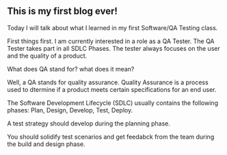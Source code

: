## This is my first blog ever! 

Today I will talk about what I learned in my first Software/QA Testing class. 

First things first. I am currently interested in a role as a QA Tester. The QA Tester takes part in all SDLC Phases. The tester always focuses on the user and the quality of a product.

What does QA stand for? what does it mean? 

Well, a QA stands for quality assurance. Quality Assurance is a process used to dtermine if a product meets certain specifications for an end user.

The Software Development Lifecycle (SDLC) usually contains the following phases: Plan, Design, Develop, Test, Deploy.

A test strategy should develop during the planning phase.

You should solidify test scenarios and get feedabck from the team during the build and design phase. 
